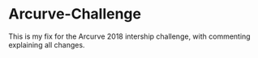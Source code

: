 # Arcurve-Challenge
This is my fix for the Arcurve 2018 intership challenge, with commenting explaining all changes.
